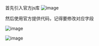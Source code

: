 
首先引入官方js库
![image](https://github.com/Plonkloving/AnAn/assets/102906830/927f9965-0922-4ab6-a91f-f5cafeb9e14c)


然后使用官方提供代码，记得要修改对应字段

![image](https://github.com/Plonkloving/AnAn/assets/102906830/5c8f09fb-1464-48ac-83d4-8a719c99aa30)

![image](https://github.com/Plonkloving/AnAn/assets/102906830/2a489000-5a5f-4df4-8947-52abba5a811f)
    
        
      
